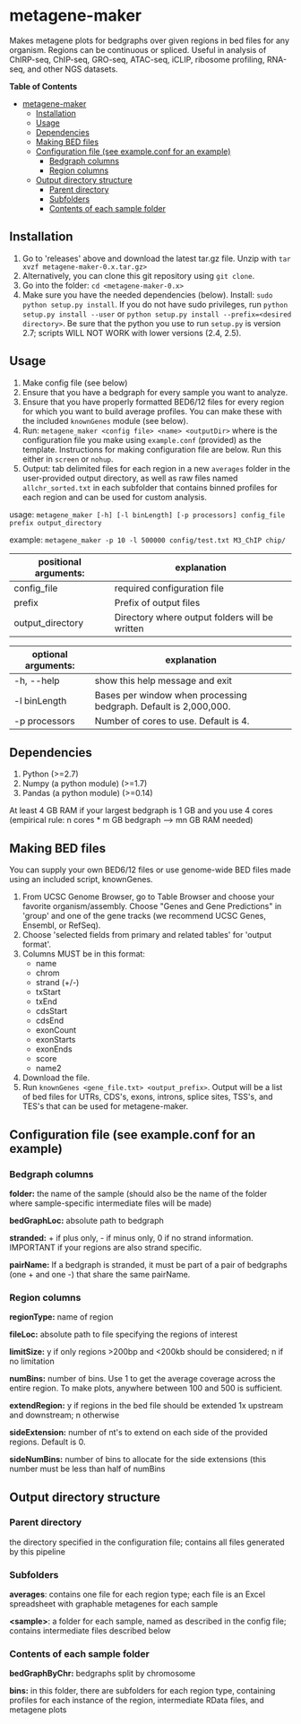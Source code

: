 metagene-maker
==============

Makes metagene plots for bedgraphs over given regions in bed files for any organism. Regions can be continuous or spliced. Useful in analysis of ChIRP-seq, ChIP-seq, GRO-seq, ATAC-seq, iCLIP, ribosome profiling, RNA-seq, and other NGS datasets.

**Table of Contents** 

- [metagene-maker](#)
	- [Installation](#)
	- [Usage](#)
	- [Dependencies](#)
	- [Making BED files](#)
	- [Configuration file (see example.conf for an example)](#)
		- [Bedgraph columns](#)
		- [Region columns](#)
	- [Output directory structure](#)
		- [Parent directory](#)
		- [Subfolders](#)
		- [Contents of each sample folder](#)

Installation
----------

1. Go to 'releases' above and download the latest tar.gz file. Unzip with `tar xvzf metagene-maker-0.x.tar.gz>`
2. Alternatively, you can clone this git repository using `git clone`.
3. Go into the folder: `cd <metagene-maker-0.x>`
4. Make sure you have the needed dependencies (below). Install: `sudo python setup.py install`. If you do not have sudo privileges, run `python setup.py install --user` or `python setup.py install --prefix=<desired directory>`. Be sure that the python you use to run `setup.py` is version 2.7; scripts WILL NOT WORK with lower versions (2.4, 2.5).

Usage
-----
1. Make config file (see below)
2. Ensure that you have a bedgraph for every sample you want to analyze.
3. Ensure that you have properly formatted BED6/12 files for every region for which you want to build average profiles. You can make these with the included `knownGenes` module (see below).
4. Run: `metagene_maker <config file> <name> <outputDir>` where <config file> is the configuration file you make using `example.conf` (provided) as the template. Instructions for making configuration file are below. Run this either in `screen` or `nohup`.
5. Output: tab delimited files for each region in a new `averages` folder in the user-provided output directory, as well as raw files named `allchr_sorted.txt` in each subfolder that contains binned profiles for each region and can be used for custom analysis.


usage: `metagene_maker [-h] [-l binLength] [-p processors] config_file prefix output_directory`

example: `metagene_maker -p 10 -l 500000 config/test.txt M3_ChIP chip/`

positional arguments: | explanation
--------------------|----------------------------
  config_file    |   required configuration file
  prefix         |   Prefix of output files
  output_directory |  Directory where output folders will be written

optional arguments: | explanation
-------------------|-------------------------------------------
  -h, --help      |  show this help message and exit
  -l binLength    |  Bases per window when processing bedgraph. Default is 2,000,000.
  -p processors   |  Number of cores to use. Default is 4.


Dependencies
--------

1. Python (>=2.7)
2. Numpy (a python module) (>=1.7)
3. Pandas (a python module) (>=0.14)

At least 4 GB RAM if your largest bedgraph is 1 GB and you use 4 cores (empirical rule: n cores * m GB bedgraph --> mn GB RAM needed)

Making BED files
--------

You can supply your own BED6/12 files or use genome-wide BED files made using an included script, knownGenes.

1. From UCSC Genome Browser, go to Table Browser and choose your favorite organism/assembly. Choose "Genes and Gene Predictions" in 'group' and one of the gene tracks (we recommend UCSC Genes, Ensembl, or RefSeq).
2. Choose 'selected fields from primary and related tables' for 'output format'. 
3. Columns MUST be in this format: 
    - name
    - chrom
    - strand (+/-)
    - txStart
    - txEnd
    - cdsStart
    - cdsEnd
    - exonCount
    - exonStarts
    - exonEnds 
    - score
    - name2
4. Download the file.
5. Run `knownGenes <gene_file.txt> <output_prefix>`. Output will be a list of bed files for UTRs, CDS's, exons, introns, splice sites, TSS's, and TES's that can be used for metagene-maker.

Configuration file (see example.conf for an example)
--------

### Bedgraph columns
**folder:** the name of the sample (should also be the name of the folder where sample-specific intermediate files will be made)

**bedGraphLoc:** absolute path to bedgraph

**stranded:** + if plus only, - if minus only, 0 if no strand information. IMPORTANT if your regions are also strand specific.

**pairName:** If a bedgraph is stranded, it must be part of a pair of bedgraphs (one + and one -) that share the same pairName. 

### Region columns

**regionType:** name of region

**fileLoc:** absolute path to file specifying the regions of interest

**limitSize:** y if only regions >200bp and <200kb should be considered; n if no limitation

**numBins:** number of bins. Use 1 to get the average coverage across the entire region. To make plots, anywhere between 100 and 500 is sufficient.

**extendRegion:** y if regions in the bed file should be extended 1x upstream and downstream; n otherwise

**sideExtension:** number of nt's to extend on each side of the provided regions. Default is 0.

**sideNumBins:** number of bins to allocate for the side extensions (this number must be less than half of numBins

Output directory structure
------

### Parent directory
the directory specified in the configuration file; contains all files generated by this pipeline

### Subfolders

**averages**: contains one file for each region type; each file is an Excel spreadsheet with graphable metagenes for each sample

**\<sample\>**: a folder for each sample, named as described in the config file; contains intermediate files described below

### Contents of each sample folder

**bedGraphByChr:** bedgraphs split by chromosome

**bins:** in this folder, there are subfolders for each region type, containing profiles for each instance of the region, intermediate RData files, and metagene plots

